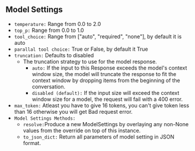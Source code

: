 ## **Model Settings**

- `temperature:` Range from 0.0 to 2.0
- `top_p:` Range from 0.0 to 1.0
- `tool_choice:` Range from ["auto", "required", "none"], by default it is auto
- `parallal tool choice:` True or False, by default it True
- `truncation:` Defaults to disabled
    * The truncation strategy to use for the model response.
        - `auto:` If the input to this Response exceeds the model's context window size, the model will truncate the response to fit the context window by dropping items from the beginning of the conversation.
        - `disabled (default):` If the input size will exceed the context window size for a model, the request will fail with a 400 error.
- `max_token:` Atleast you have to give 16 tokens, you can't give token less than 16 otherwise you will get Bad request error.
- `Model Settings Methods:`
    * `resolve:`Produce a new ModelSettings by overlaying any non-None values from the override on top of this instance.
    * `to_json_dict:` Return all parameters of model setting in JSON format.